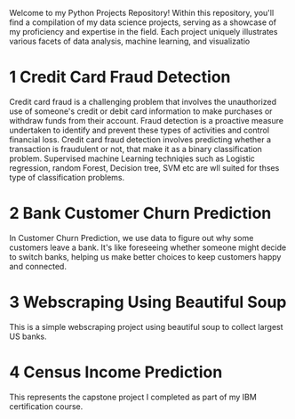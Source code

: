 Welcome to my Python Projects Repository! Within this repository, you'll find a compilation of my data science projects, serving as a showcase of my proficiency and expertise in the field. Each project uniquely illustrates various facets of data analysis, machine learning, and visualizatio






# 1 Credit Card Fraud Detection 
Credit card fraud is a challenging problem that involves the unauthorized use of someone's credit or debit card information to make purchases or withdraw funds from their account.
Fraud detection is a proactive measure undertaken to identify and prevent these types of activities and control financial loss.
Credit card fraud detection involves predicting whether a transaction is fraudulent or not, that make it as a binary classification problem.
Supervised machine Learning techniqies such as Logistic regression, random Forest, Decision tree, SVM etc are wll suited for thses type of classification problems.

# 2 Bank Customer Churn Prediction
In Customer Churn Prediction, we use data to figure out why some customers leave a bank. 
It's like foreseeing whether someone might decide to switch banks, helping us make better choices to keep customers happy and connected.

# 3 Webscraping Using Beautiful Soup
This is a simple webscraping project using beautiful soup to collect largest US banks.

# 4 Census Income Prediction
This represents the capstone project I completed as part of my IBM certification course.
